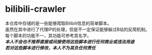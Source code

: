 # bilibili-crawler
本仓库中存储的是一些能够爬取Bilibili信息的简单脚本。  
虽然在其中进行了代理IP的处理，但是不一定保证能够躲过B站的反爬机制。  
每个脚本的功能不一，其功能可参考其名字。  
***本人不会也不推荐直接或间接使用这些脚本进行任何商业或违法用途***  
***若对这些脚本进行修改，本人不为其负任何责任***
